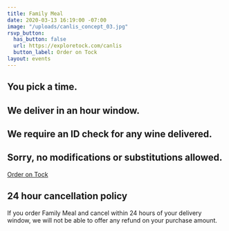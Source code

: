 ```yaml
---
title: Family Meal
date: 2020-03-13 16:19:00 -07:00
image: "/uploads/canlis_concept_03.jpg"
rsvp_button:
  has_button: false
  url: https://exploretock.com/canlis
  button_label: Order on Tock
layout: events
---
```


<h2 class="Display2 mb4">You pick a time.</h2>

<h2 class="Display2 mb4">We deliver in an hour window.</h2>
<h2 class="Display2 mb4">We require an ID check for any wine delivered.</h2>
<h2 class="Display2 mb4">Sorry, no modifications or substitutions allowed.</h2>

<div class="Divider mb8 mt8"></div>

<div class="EventsButton mb8 mt4">
          <a class="Caption" href="https://exploretock.com/cannlis">
            Order on Tock
          </a>
        </div>

<div class="Divider mb8 mt8"></div>

<h2 class="Caption mb2">24 hour cancellation policy</h2>
<p>If you order Family Meal and cancel within 24 hours of your delivery window, we will not be able to offer any refund on your purchase amount.</p>


